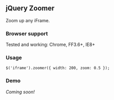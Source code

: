 ## jQuery Zoomer

Zoom up any iFrame.

### Browser support

Tested and working: Chrome, FF3.6+, IE8+

### Usage

    $('iframe').zoomer({ width: 200, zoom: 0.5 });

### Demo

*Coming soon!*